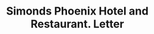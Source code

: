 ---
doi: 10.7916/D8BV8TMS
date_other: '1880'
date_other_textual: 1880-1889
form: correspondence
genre:
- Letters (correspondence)
name:
- Simonds Phoenix Hotel and Restaurant
object_in_context_url: https://biggert.cul.columbia.edu/items/view/ave_biggert_00312
subject_hierarchical_geographic:
- Lexington, Kentucky, United States
subject_name:
- Simonds Phoenix Hotel and Restaurant
title: Simonds Phoenix Hotel and Restaurant. Letter
sort_title: Simonds Phoenix Hotel and Restaurant. Letter
call_number: ave_biggert_00312
coordinates:
- 38.02972222222222,-84.49472222222222
pid: ave_biggert_00312
identifiers: ave_biggert_00312
thumbnail: https://derivativo-3.library.columbia.edu/iiif/2/ldpd:344261/full/!256,256/0/native.jpg
permalink: /biggert/ave_biggert_00312/
layout: iiif-image-page
---